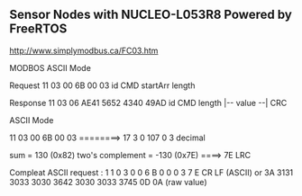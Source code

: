 ## Sensor Nodes with NUCLEO-L053R8 Powered by FreeRTOS

http://www.simplymodbus.ca/FC03.htm

MODBOS ASCII Mode

Request   11  03  00 6B    00 03
          id CMD startArr  length

Response  11 03    06     AE41 5652 4340 49AD
          id CMD length   |-- value  --|  CRC

ASCII Mode

11  03  00 6B 00 03 ========> 17 3 0 107 0 3
                     decimal

sum              = 130 (0x82)
two's complement = -130 (0x7E) ====> 7E
                                LRC

Compleat ASCII request
: 1 1  0 3  0 0  6 B  0 0  0 3  7 E  CR LF  (ASCII)
or
3A 3131 3033 3030 3642 3030 3033 3745 0D 0A (raw value)

